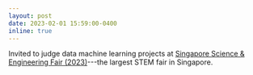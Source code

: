 ```yaml
---
layout: post
date: 2023-02-01 15:59:00-0400
inline: true
---
```


Invited to judge data machine learning projects at <a href="https://www.science.edu.sg/for-schools/competitions/singapore-science-and-engineering-fair">Singapore Science & Engineering Fair (2023)</a>---the largest STEM fair in Singapore.

<!-- , affiliated to the prestigious Regeneron <a href="https://www.societyforscience.org/isef/">International Science and Engineering Fair</a> which is regarded as the Olympics of science competitions. :sparkles: -->



